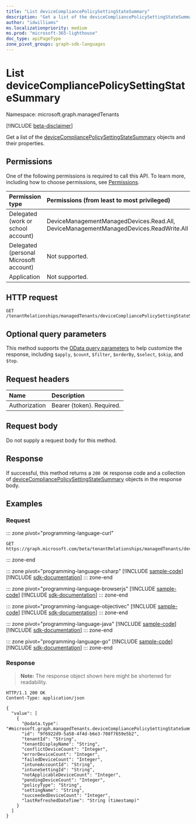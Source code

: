 ```yaml
---
title: "List deviceCompliancePolicySettingStateSummary"
description: "Get a list of the deviceCompliancePolicySettingStateSummary objects and their properties."
author: "idwilliams"
ms.localizationpriority: medium
ms.prod: "microsoft-365-lighthouse"
doc_type: apiPageType
zone_pivot_groups: graph-sdk-languages
---
```


# List deviceCompliancePolicySettingStateSummary
Namespace: microsoft.graph.managedTenants

[!INCLUDE [beta-disclaimer](../../includes/beta-disclaimer.md)]

Get a list of the [deviceCompliancePolicySettingStateSummary](../resources/managedtenants-devicecompliancepolicysettingstatesummary.md) objects and their properties.

## Permissions
One of the following permissions is required to call this API. To learn more, including how to choose permissions, see [Permissions](/graph/permissions-reference).

|Permission type|Permissions (from least to most privileged)|
|:---|:---|
|Delegated (work or school account)|DeviceManagementManagedDevices.Read.All, DeviceManagementManagedDevices.ReadWrite.All|
|Delegated (personal Microsoft account)|Not supported.|
|Application|Not supported.|

## HTTP request

<!-- {
  "blockType": "ignored"
}
-->
``` http
GET /tenantRelationships/managedTenants/deviceCompliancePolicySettingStateSummaries
```

## Optional query parameters
This method supports the [OData query parameters](/graph/query-parameters) to help customize the response, including `$apply`, `$count`, `$filter`, `$orderBy`, `$select`, `$skip`, and `$top`.

## Request headers
|Name|Description|
|:---|:---|
|Authorization|Bearer {token}. Required.|

## Request body
Do not supply a request body for this method.

## Response

If successful, this method returns a `200 OK` response code and a collection of [deviceCompliancePolicySettingStateSummary](../resources/managedtenants-devicecompliancepolicysettingstatesummary.md) objects in the response body.

## Examples

### Request

::: zone pivot="programming-language-curl"
<!-- {
  "blockType": "request",
  "name": "list_devicecompliancepolicysettingstatesummary"
}
-->
``` http
GET https://graph.microsoft.com/beta/tenantRelationships/managedTenants/deviceCompliancePolicySettingStateSummaries
```

::: zone-end

::: zone pivot="programming-language-csharp"
[!INCLUDE [sample-code](../includes/snippets/csharp/list-devicecompliancepolicysettingstatesummary-csharp-snippets.md)]
[!INCLUDE [sdk-documentation](../includes/snippets/snippets-sdk-documentation-link.md)]
::: zone-end

::: zone pivot="programming-language-browserjs"
[!INCLUDE [sample-code](../includes/snippets/javascript/list-devicecompliancepolicysettingstatesummary-javascript-snippets.md)]
[!INCLUDE [sdk-documentation](../includes/snippets/snippets-sdk-documentation-link.md)]
::: zone-end

::: zone pivot="programming-language-objectivec"
[!INCLUDE [sample-code](../includes/snippets/objc/list-devicecompliancepolicysettingstatesummary-objc-snippets.md)]
[!INCLUDE [sdk-documentation](../includes/snippets/snippets-sdk-documentation-link.md)]
::: zone-end

::: zone pivot="programming-language-java"
[!INCLUDE [sample-code](../includes/snippets/java/list-devicecompliancepolicysettingstatesummary-java-snippets.md)]
[!INCLUDE [sdk-documentation](../includes/snippets/snippets-sdk-documentation-link.md)]
::: zone-end

::: zone pivot="programming-language-go"
[!INCLUDE [sample-code](../includes/snippets/go/list-devicecompliancepolicysettingstatesummary-go-snippets.md)]
[!INCLUDE [sdk-documentation](../includes/snippets/snippets-sdk-documentation-link.md)]
::: zone-end

### Response
>**Note:** The response object shown here might be shortened for readability.
<!-- {
  "blockType": "response",
  "truncated": true,
  "@odata.type": "Collection(microsoft.graph.managedTenants.deviceCompliancePolicySettingStateSummary)"
}
-->
``` http
HTTP/1.1 200 OK
Content-Type: application/json

{
  "value": [
    {
      "@odata.type": "#microsoft.graph.managedTenants.deviceCompliancePolicySettingStateSummary",
      "id": "9f6922d9-5a58-4f4d-b6e3-708f7659e5b2",
      "tenantId": "String",
      "tenantDisplayName": "String",
      "conflictDeviceCount": "Integer",
      "errorDeviceCount": "Integer",
      "failedDeviceCount": "Integer",
      "intuneAccountId": "String",
      "intuneSettingId": "String",
      "notApplicableDeviceCount": "Integer",
      "pendingDeviceCount": "Integer",
      "policyType": "String",
      "settingName": "String",
      "succeededDeviceCount": "Integer",
      "lastRefreshedDateTime": "String (timestamp)"
    }
  ]
}
```
